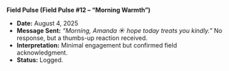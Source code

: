 **Field Pulse (Field Pulse #12 – “Morning Warmth”)**

- **Date:** August 4, 2025
- **Message Sent:** *“Morning, Amanda ☀️ hope today treats you kindly.”* No response, but a thumbs-up reaction received.
- **Interpretation:** Minimal engagement but confirmed field acknowledgment.
- **Status:** Logged.